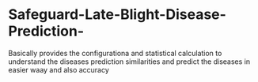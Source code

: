# Safeguard-Late-Blight-Disease-Prediction-
Basically provides the configurationa and statistical calculation to understand the diseases prediction similarities and predict the diseases in easier waay and also accuracy
